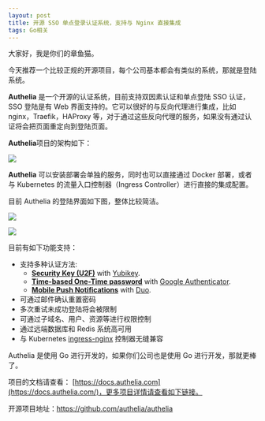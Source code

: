 ```yaml
---
layout: post
title: 开源 SSO 单点登录认证系统，支持与 Nginx 直接集成
tags: Go相关
---
```


大家好，我是你们的章鱼猫。

今天推荐一个比较正规的开源项目，每个公司基本都会有类似的系统，那就是登陆系统。

**Authelia** 是一个开源的认证系统，目前支持双因素认证和单点登陆 SSO 认证，SSO 登陆是有 Web 界面支持的。它可以很好的与反向代理进行集成，比如 nginx，Traefik，HAProxy 等，对于通过这些反向代理的服务，如果没有通过认证将会把页面重定向到登陆页面。

**Authelia**项目的架构如下：

![](https://7465-test-3c9b5e-1-1301419220.tcb.qcloud.la/mac_github_images/compress_authelia.arct.png)

**Authelia** 可以安装部署会单独的服务，同时也可以直接通过 Docker 部署，或者与 Kubernetes 的流量入口控制器（Ingress Controller）进行直接的集成配置。

目前 Authelia 的登陆界面如下图，整体比较简洁。

![](https://7465-test-3c9b5e-1-1301419220.tcb.qcloud.la/mac_github_images/compress_1FA.png)

![](https://7465-test-3c9b5e-1-1301419220.tcb.qcloud.la/mac_github_images/compress_2FA-METHODS.png)

目前有如下功能支持：

- 支持多种认证方法:
  - **[Security Key (U2F)](https://docs.authelia.com/features/2fa/security-key)** with [Yubikey](https://www.yubico.com/products/yubikey-hardware/yubikey4/).
  - **[Time-based One-Time password](https://docs.authelia.com/features/2fa/one-time-password)** with [Google Authenticator](https://play.google.com/store/apps/details?id=com.google.android.apps.authenticator2&hl=en).
  - **[Mobile Push Notifications](https://docs.authelia.com/features/2fa/push-notifications)** with [Duo](https://duo.com/).
- 可通过邮件确认重置密码
- 多次重试未成功登陆将会被限制
- 可通过子域名、用户、资源等进行权限控制
- 通过远端数据库和 Redis 系统高可用
- 与 Kubernetes [ingress-nginx](https://github.com/kubernetes/ingress-nginx) 控制器无缝兼容

Authelia 是使用 Go 进行开发的，如果你们公司也是使用 Go 进行开发，那就更棒了。

项目的文档请查看： [https://docs.authelia.com](https://docs.authelia.com/)，更多项目详情请查看如下链接。

开源项目地址：https://github.com/authelia/authelia